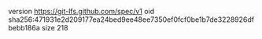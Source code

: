 version https://git-lfs.github.com/spec/v1
oid sha256:471931e2d209177ea24bed9ee48ee7350ef0fcf0be1b7de3228926dfbebb186a
size 218
